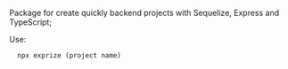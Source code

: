 Package for create quickly backend projects with Sequelize, Express and TypeScript;

Use: 
```
  npx exprize (project name)
```
